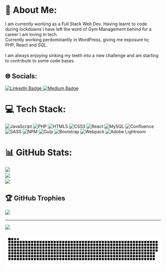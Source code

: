 # 💫 About Me:
I am currently working as a Full Stack Web Dev. Having learnt to code during lockdowns I have left the word of Gym Management behind for a career I am loving in tech.<br>Currently working perdominantly in WordPress, giving me exposure to;<br>PHP, React and SQL.<br><br>I am always enjoying sinking my teeth into a new challenge and am starting to contribute to some code bases.


## 🌐 Socials:
<div id="badges">
  <a href="https://linkedin.com/in/matt-calvert">
    <img src="https://img.shields.io/badge/LinkedIn-blue?style=for-the-badge&logo=linkedin&logoColor=white" alt="LinkedIn Badge"/>
  </a>
<!--   <a href="https://www.youtube.com/@codingcompiled">
    <img src="https://img.shields.io/badge/YouTube-red?style=for-the-badge&logo=youtube&logoColor=white" alt="Youtube Badge"/>
  </a> -->
  <a href="https://medium.com/@Calvert_">
    <img src="https://img.shields.io/badge/Medium-white?style=for-the-badge&logo=medium&logoColor=black" alt="Medium Badge"/>
  </a>
</div>

# 💻 Tech Stack:
![JavaScript](https://img.shields.io/badge/javascript-%23323330.svg?style=for-the-badge&logo=javascript&logoColor=%23F7DF1E) ![PHP](https://img.shields.io/badge/php-%23777BB4.svg?style=for-the-badge&logo=php&logoColor=white) ![HTML5](https://img.shields.io/badge/html5-%23E34F26.svg?style=for-the-badge&logo=html5&logoColor=white) ![CSS3](https://img.shields.io/badge/css3-%231572B6.svg?style=for-the-badge&logo=css3&logoColor=white) ![React](https://img.shields.io/badge/react-%2320232a.svg?style=for-the-badge&logo=react&logoColor=%2361DAFB) ![MySQL](https://img.shields.io/badge/mysql-%2300f.svg?style=for-the-badge&logo=mysql&logoColor=white) ![Confluence](https://img.shields.io/badge/confluence-%23172BF4.svg?style=for-the-badge&logo=confluence&logoColor=white) ![SASS](https://img.shields.io/badge/SASS-hotpink.svg?style=for-the-badge&logo=SASS&logoColor=white) ![NPM](https://img.shields.io/badge/NPM-%23000000.svg?style=for-the-badge&logo=npm&logoColor=white) ![Gulp](https://img.shields.io/badge/GULP-%23CF4647.svg?style=for-the-badge&logo=gulp&logoColor=white) ![Bootstrap](https://img.shields.io/badge/bootstrap-%23563D7C.svg?style=for-the-badge&logo=bootstrap&logoColor=white) ![Webpack](https://img.shields.io/badge/webpack-%238DD6F9.svg?style=for-the-badge&logo=webpack&logoColor=black) ![Adobe Lightroom](https://img.shields.io/badge/Adobe%20Lightroom-31A8FF.svg?style=for-the-badge&logo=Adobe%20Lightroom&logoColor=white)
# 📊 GitHub Stats:
![](https://github-readme-stats-git-masterrstaa-rickstaa.vercel.app/api?username=xandercalvert&&show_icons=true&theme=dark&hide_border=false&include_all_commits=true&count_private=fals)<br/>
![](https://github-readme-streak-stats.herokuapp.com/?user=XanderCalvert&theme=dark&hide_border=false)<br/>
![](https://github-readme-stats-git-masterrstaa-rickstaa.vercel.app/api/top-langs/?username=XanderCalvert&theme=dark&hide_border=false&include_all_commits=true&count_private=false&layout=compact)

## 🏆 GitHub Trophies
![](https://github-profile-trophy.vercel.app/?username=XanderCalvert&theme=radical&no-frame=false&no-bg=true&margin-w=4)

---
[![](https://visitcount.itsvg.in/api?id=XanderCalvert&icon=0&color=0)](https://visitcount.itsvg.in)

<!-- ![Snake animation](https://github.com/XanderCalvert/XanderCalvert/blob/output/github-contribution-grid-snake.svg?color_snake=#4489ec&color_dots=#2d333b,#14482e,#067238,#2dab47,#38d353) -->

<picture>
  <source media="(prefers-color-scheme: dark)" srcset="[github-snake-dark.svg](https://github.com/XanderCalvert/XanderCalvert/blob/output/github-contribution-grid-snake.svg?color_snake=#4489ec&color_dots=#2d333b,#14482e,#067238,#2dab47,#38d353)" />
  <source media="(prefers-color-scheme: light)" srcset="[github-snake.svg](https://github.com/XanderCalvert/XanderCalvert/blob/output/github-contribution-grid-snake.svg?color_snake=#4489ec&color_dots=#2d333b,#14482e,#067238,#2dab47,#38d353)" />
  <img alt="github-snake" src="https://github.com/XanderCalvert/XanderCalvert/blob/output/github-contribution-grid-snake.svg?color_snake=#4489ec&color_dots=#2d333b,#14482e,#067238,#2dab47,#38d353" />
</picture>


<!--
**XanderCalvert/XanderCalvert** is a ✨ _special_ ✨ repository because its `README.md` (this file) appears on your GitHub profile.

Here are some ideas to get you started:

- 🔭 I’m currently working on ...
- 🌱 I’m currently learning ...
- 👯 I’m looking to collaborate on ...
- 🤔 I’m looking for help with ...
- 💬 Ask me about ...
- 📫 How to reach me: ...
- ⚡ Fun fact: ...
-->
